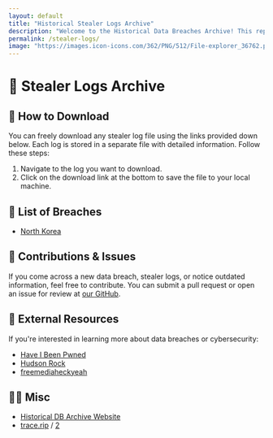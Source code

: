 ```yaml
---
layout: default
title: "Historical Stealer Logs Archive"
description: "Welcome to the Historical Data Breaches Archive! This repository contains a comprehensive and ever-growing collection of stealer logs throughout history. All the logs stored here are publicly available and can be freely downloaded for research, analysis, or educational purposes."
permalink: /stealer-logs/
image: "https://images.icon-icons.com/362/PNG/512/File-explorer_36762.png"
---
```


# 📂 Stealer Logs Archive

## 🚀 How to Download

You can freely download any stealer log file using the links provided down below. Each log is stored in a separate file with detailed information. Follow these steps:

1. Navigate to the log you want to download.
2. Click on the download link at the bottom to save the file to your local machine.

## 📂 List of Breaches

- [North Korea](https://archive.trace.rip/stealer-logs/NorthKorea)

## 🔧 Contributions & Issues

If you come across a new data breach, stealer logs, or notice outdated information, feel free to contribute. You can submit a pull request or open an issue for review at [our GitHub](https://github.com/YoureIronic/Historical-Data-Breaches-Archive).

## 🔗 External Resources

If you're interested in learning more about data breaches or cybersecurity:
- [Have I Been Pwned](https://haveibeenpwned.com)
- [Hudson Rock](https://www.hudsonrock.com/threat-intelligence-cybercrime-tools)
- [freemediaheckyeah](https://fmhy.net)

## 🤷‍♀️ Misc

- [Historical DB Archive Website](https://archive.trace.rip)
- [trace.rip](https://trace.rip) / [2](https://searchub.vip)
